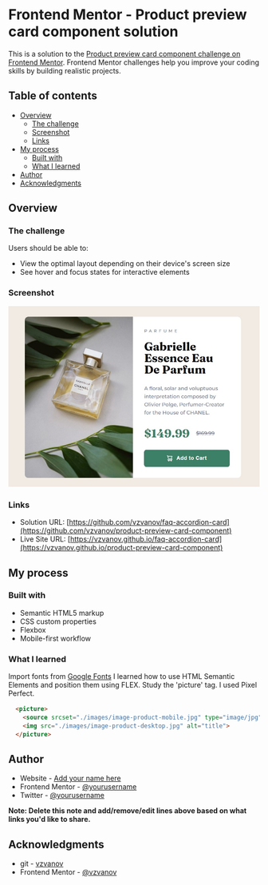 # Frontend Mentor - Product preview card component solution

This is a solution to the [Product preview card component challenge on Frontend Mentor](https://www.frontendmentor.io/challenges/product-preview-card-component-GO7UmttRfa). Frontend Mentor challenges help you improve your coding skills by building realistic projects. 

## Table of contents

- [Overview](#overview)
  - [The challenge](#the-challenge)
  - [Screenshot](#screenshot)
  - [Links](#links)
- [My process](#my-process)
  - [Built with](#built-with)
  - [What I learned](#what-i-learned)
- [Author](#author)
- [Acknowledgments](#acknowledgments)

## Overview

### The challenge

Users should be able to:

- View the optimal layout depending on their device's screen size
- See hover and focus states for interactive elements

### Screenshot

![solution](/images/screenshot.jpg "solution")

### Links

- Solution URL: [https://github.com/vzvanov/faq-accordion-card](https://github.com/vzvanov/product-preview-card-component)
- Live Site URL: [https://vzvanov.github.io/faq-accordion-card](https://vzvanov.github.io/product-preview-card-component)

## My process

### Built with

- Semantic HTML5 markup
- CSS custom properties
- Flexbox
- Mobile-first workflow

### What I learned

Import fonts from [Google Fonts](https://fonts.google.com/)
I learned how to use HTML Semantic Elements and position them using FLEX.
Study the 'picture' tag.
I used Pixel Perfect.

```html
  <picture>
    <source srcset="./images/image-product-mobile.jpg" type="image/jpg" media="(max-width: 575px)">
    <img src="./images/image-product-desktop.jpg" alt="title">
  </picture>
```

## Author

- Website - [Add your name here](https://www.your-site.com)
- Frontend Mentor - [@yourusername](https://www.frontendmentor.io/profile/yourusername)
- Twitter - [@yourusername](https://www.twitter.com/yourusername)

**Note: Delete this note and add/remove/edit lines above based on what links you'd like to share.**

## Acknowledgments

- git - [vzvanov](https://github.com/vzvanov)
- Frontend Mentor - [@vzvanov](https://www.frontendmentor.io/profile/vzvanov)
